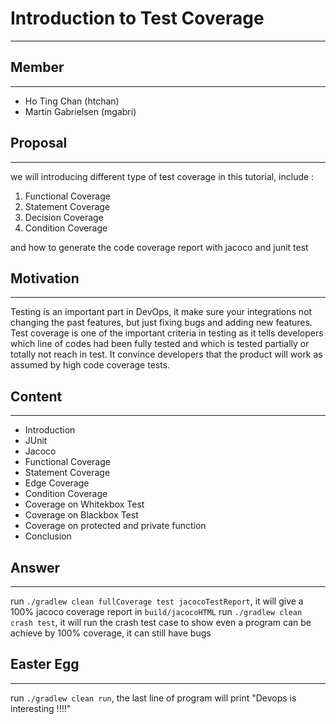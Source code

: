 # Introduction to Test Coverage
----

## Member
----
- Ho Ting Chan (htchan)
- Martin Gabrielsen (mgabri)

## Proposal
----
we will introducing different type of test coverage in this tutorial, include : 
1. Functional Coverage
2. Statement Coverage
3. Decision Coverage
4. Condition Coverage

and how to generate the code coverage report with jacoco and junit test

## Motivation
----
Testing is an important part in DevOps, it make sure your integrations not changing the past features, but just fixing bugs and adding new features. Test coverage is one of the important criteria in testing as it tells developers which line of codes had been fully tested and which is tested partially or totally not reach in test. It convince developers that the product will work as assumed by high code coverage tests.

## Content
----
- Introduction
- JUnit
- Jacoco
- Functional Coverage
- Statement Coverage
- Edge Coverage
- Condition Coverage
- Coverage on Whitekbox Test
- Coverage on Blackbox Test
- Coverage on protected and private function
- Conclusion

## Answer
----
run `./gradlew clean fullCoverage test jacocoTestReport`, it will give a 100% jacoco coverage report in `build/jacocoHTML`
run `./gradlew clean crash test`, it will run the crash test case to show even a program can be achieve by 100% coverage, it can still have bugs

## Easter Egg
----
run `./gradlew clean run`, the last line of program will print "Devops is interesting !!!!"